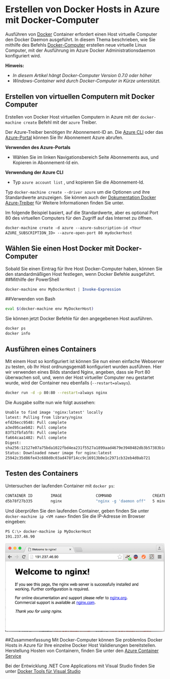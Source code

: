 <properties
   pageTitle="Erstellen von Docker Hosts in Azure mit Docker Computer | Microsoft Azure"
   description="Beschreibt die Verwendung des Docker Computers Docker Hosts in Azure zu erstellen."
   services="azure-container-service"
   documentationCenter="na"
   authors="mlearned"
   manager="douge"
   editor="" />
<tags
   ms.service="multiple"
   ms.devlang="dotnet"
   ms.topic="article"
   ms.tgt_pltfrm="na"
   ms.workload="multiple"
   ms.date="06/08/2016"
   ms.author="mlearned" />

# <a name="create-docker-hosts-in-azure-with-docker-machine"></a>Erstellen von Docker Hosts in Azure mit Docker-Computer

Ausführen von [Docker](https://www.docker.com/) Container erfordert einen Host virtuelle Computer den Docker Daemon ausgeführt.
In diesem Thema beschrieben, wie Sie mithilfe des Befehls [Docker-Computer](https://docs.docker.com/machine/) erstellen neue virtuelle Linux Computer, mit der Ausführung im Azure Docker Administrationsdaemon konfiguriert wird. 

**Hinweis:** 
- *In diesem Artikel hängt Docker-Computer Version 0.7.0 oder höher*
- *Windows-Container wird durch Docker-Computer in Kürze unterstützt.*

## <a name="create-vms-with-docker-machine"></a>Erstellen von virtuellen Computern mit Docker Computer

Erstellen von Docker Host virtuellen Computern in Azure mit der `docker-machine create` Befehl mit der `azure` Treiber. 

Der Azure-Treiber benötigen Ihr Abonnement-ID an. Die [Azure CLI](xplat-cli-install.md) oder das [Azure-Portal](https://portal.azure.com) können Sie Ihr Abonnement Azure abrufen. 

**Verwenden des Azure-Portals**
- Wählen Sie im linken Navigationsbereich Seite Abonnements aus, und Kopieren in Abonnement-Id ein.

**Verwendung der Azure CLI**
- Typ ```azure account list``` , und kopieren Sie die Abonnement-Id.

Typ `docker-machine create --driver azure` um die Optionen und ihre Standardwerte anzuzeigen.
Sie können auch der [Dokumentation Docker Azure-Treiber](https://docs.docker.com/machine/drivers/azure/) für Weitere Informationen finden Sie unter. 

Im folgende Beispiel basiert, auf die Standardwerte, aber es optional Port 80 des virtuellen Computers für den Zugriff auf das Internet zu öffnen. 

```
docker-machine create -d azure --azure-subscription-id <Your AZURE_SUBSCRIPTION_ID> --azure-open-port 80 mydockerhost
```

## <a name="choose-a-docker-host-with-docker-machine"></a>Wählen Sie einen Host Docker mit Docker-Computer
Sobald Sie einen Eintrag für Ihre Host Docker-Computer haben, können Sie den standardmäßigen Host festlegen, wenn Docker Befehle ausgeführt.
##<a name="using-powershell"></a>Mithilfe der PowerShell

```powershell
docker-machine env MyDockerHost | Invoke-Expression 
```

##<a name="using-bash"></a>Verwenden von Bash

```bash
eval $(docker-machine env MyDockerHost)
```

Sie können jetzt Docker Befehle für den angegebenen Host ausführen.

```
docker ps
docker info
```

## <a name="run-a-container"></a>Ausführen eines Containers

Mit einem Host so konfiguriert ist können Sie nun einen einfache Webserver zu testen, ob Ihr Host ordnungsgemäß konfiguriert wurden ausführen.
Hier wir verwenden eines Bilds standard Nginx, angeben, dass sie Port 80 überwachen soll, und, wenn der Host virtueller Computer neu gestartet wurde, wird der Container neu ebenfalls (`--restart=always`). 

```bash
docker run -d -p 80:80 --restart=always nginx
```

Die Ausgabe sollte nun wie folgt aussehen:

```
Unable to find image 'nginx:latest' locally
latest: Pulling from library/nginx
efd26ecc9548: Pull complete
a3ed95caeb02: Pull complete
83f52fbfa5f8: Pull complete
fa664caa1402: Pull complete
Digest: sha256:12127e07a75bda1022fbd4ea231f5527a1899aad4679e3940482db3b57383b1d
Status: Downloaded newer image for nginx:latest
25942c35d86fe43c688d0c03ad478f14cc9c16913b0e1c2971cb32eb4d0ab721
```

## <a name="test-the-container"></a>Testen des Containers

Untersuchen der laufenden Container mit `docker ps`:

```bash
CONTAINER ID        IMAGE               COMMAND                  CREATED             STATUS              PORTS                         NAMES
d5b78f27b335        nginx               "nginx -g 'daemon off"   5 minutes ago       Up 5 minutes        0.0.0.0:80->80/tcp, 443/tcp   goofy_mahavira
```

Und überprüfen Sie den laufenden Container, geben finden Sie unter `docker-machine ip <VM name>` finden Sie die IP-Adresse im Browser eingeben:

```
PS C:\> docker-machine ip MyDockerHost
191.237.46.90
```

![Laufende Ngnix container](./media/vs-azure-tools-docker-machine-azure-config/nginxsuccess.png)

##<a name="summary"></a>Zusammenfassung
Mit Docker-Computer können Sie problemlos Docker Hosts in Azure für Ihre einzelne Docker Host Validierungen bereitstellen.
Herstellung Hosten von Containern, finden Sie unter den [Azure Container Service](http://aka.ms/AzureContainerService)

Bei der Entwicklung .NET Core Applications mit Visual Studio finden Sie unter [Docker Tools für Visual Studio](http://aka.ms/DockerToolsForVS)
